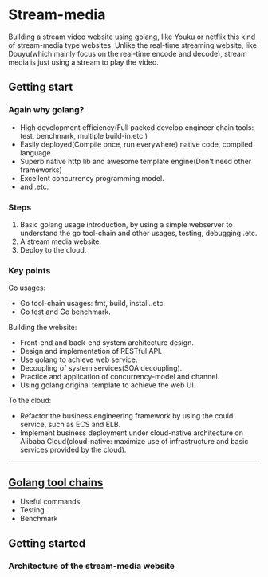 # Stream-media

Building a stream video website using golang, like Youku or netflix this kind of stream-media type websites. Unlike the real-time streaming website, like Douyu(which mainly focus on the real-time encode and decode), stream media is just using a stream to play the video.

## Getting start
### Again why golang?

- High development efficiency(Full packed develop engineer chain tools: test, benchmark, multiple build-in.etc )
- Easily deployed(Compile once, run everywhere) native code, compiled language.
- Superb native http lib and awesome template engine(Don't need other frameworks)
- Excellent concurrency programming model.
- and .etc.
### Steps

1. Basic golang usage introduction, by using a simple webserver to understand the go tool-chain and other usages, testing, debugging .etc.
2. A stream media website.
3. Deploy to the cloud.

### Key points
Go usages:
- Go tool-chain usages: fmt, build, install..etc.
- Go test and Go benchmark.

Building the website:
- Front-end and back-end system architecture design.
- Design and implementation of RESTful API.
- Use golang to achieve web service.
- Decoupling of system services(SOA decoupling).
- Practice and application of concurrency-model and channel.
- Using golang original template to achieve the web UI.

To the cloud:
- Refactor the business engineering framework by using the could service, such as ECS and ELB.
- Implement business deployment under cloud-native architecture on Alibaba Cloud(cloud-native: maximize use of infrastructure and basic services provided by the cloud).


---
## [Golang tool chains](./docs/01-golang-tools-chains.md)
- Useful commands.
- Testing.
- Benchmark

## Getting started

### Architecture of the stream-media website